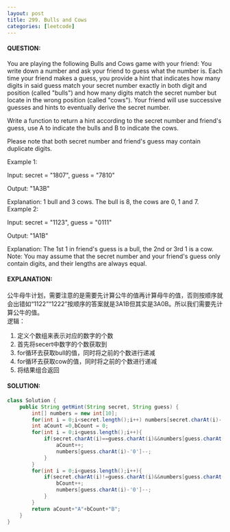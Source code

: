 ```yaml
---
layout: post
title: 299. Bulls and Cows
categories: [leetcode]
---
```

#### QUESTION:
You are playing the following Bulls and Cows game with your friend: You write down a number and ask your friend to guess what the number is. Each time your friend makes a guess, you provide a hint that indicates how many digits in said guess match your secret number exactly in both digit and position (called "bulls") and how many digits match the secret number but locate in the wrong position (called "cows"). Your friend will use successive guesses and hints to eventually derive the secret number.

Write a function to return a hint according to the secret number and friend's guess, use A to indicate the bulls and B to indicate the cows. 

Please note that both secret number and friend's guess may contain duplicate digits.

Example 1:

Input: secret = "1807", guess = "7810"

Output: "1A3B"

Explanation: 1 bull and 3 cows. The bull is 8, the cows are 0, 1 and 7.
Example 2:

Input: secret = "1123", guess = "0111"

Output: "1A1B"

Explanation: The 1st 1 in friend's guess is a bull, the 2nd or 3rd 1 is a cow.
Note: You may assume that the secret number and your friend's guess only contain digits, and their lengths are always equal.
#### EXPLANATION:
公牛母牛计划，需要注意的是需要先计算公牛的值再计算母牛的值，否则按顺序就会出错如“1122”“1222”按顺序的答案就是3A1B但其实是3A0B。所以我们需要先计算公牛的值。  
逻辑：  
1. 定义个数组来表示对应的数字的个数  
2. 首先将secert中数字的个数获取到  
3. for循环去获取bull的值，同时将之前的个数进行递减  
4. for循环去获取cow的值，同时将之前的个数进行递减  
5. 将结果组合返回  
#### SOLUTION:
```JAVA
class Solution {
    public String getHint(String secret, String guess) {
        int[] numbers = new int[10];
        for(int i = 0;i<secret.length();i++) numbers[secret.charAt(i)-'0']++;
        int aCount =0,bCount = 0;
        for(int i = 0;i<guess.length();i++){
            if(secret.charAt(i)==guess.charAt(i)&&numbers[guess.charAt(i)-'0']>0){
                aCount++;
                numbers[guess.charAt(i)-'0']--;
            }
        }
        for(int i = 0;i<guess.length();i++){
            if(secret.charAt(i)!=guess.charAt(i)&&numbers[guess.charAt(i)-'0']>0){
                bCount++;
                numbers[guess.charAt(i)-'0']--;
            }
        }
        return aCount+"A"+bCount+"B";
    }
}
```